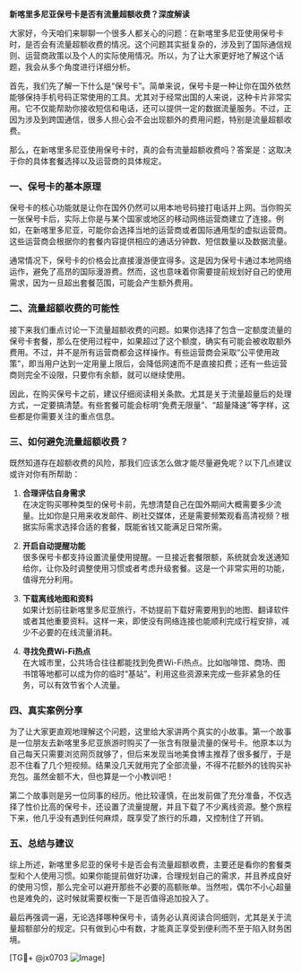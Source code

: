 **新喀里多尼亚保号卡是否有流量超额收费？深度解读**

大家好，今天咱们来聊聊一个很多人都关心的问题：在新喀里多尼亚使用保号卡时，是否会有流量超额收费的情况。这个问题其实挺复杂的，涉及到了国际通信规则、运营商政策以及个人的实际使用情况。所以，为了让大家更好地了解这个话题，我会从多个角度进行详细分析。

首先，我们先了解一下什么是“保号卡”。简单来说，保号卡是一种让你在国外依然能够保持手机号码正常使用的工具。尤其对于经常出国的人来说，这种卡片非常实用。它不仅能帮助你接收短信和电话，还可以提供一定的数据流量服务。不过，正因为涉及到跨国通信，很多人担心会不会出现额外的费用问题，特别是流量超额收费。

那么，在新喀里多尼亚使用保号卡时，真的会有流量超额收费吗？答案是：这取决于你的具体套餐选择以及运营商的具体规定。

### 一、保号卡的基本原理

保号卡的核心功能就是让你在国外仍然可以用本地号码接打电话并上网。当你购买一张保号卡后，实际上你是与某个国家或地区的移动网络运营商建立了连接。例如，在新喀里多尼亚，可能你会选择当地的运营商或者国际通用型的虚拟运营商。这些运营商会根据你的套餐内容提供相应的通话分钟数、短信数量以及数据流量。

通常情况下，保号卡的价格会比直接漫游便宜得多。这是因为保号卡通过本地网络运作，避免了高昂的国际漫游费。然而，这也意味着你需要提前规划好自己的使用需求，因为一旦超出套餐范围，可能会产生额外费用。

### 二、流量超额收费的可能性

接下来我们重点讨论一下流量超额收费的问题。如果你选择了包含一定额度流量的保号卡套餐，那么在使用过程中，如果超过了这个额度，确实有可能会被收取额外费用。不过，并不是所有运营商都会这样操作。有些运营商会采取“公平使用政策”，即当用户达到一定用量上限后，会降低网速而不是直接扣费；还有一些运营商则完全不设限，只要你有余额，就可以继续使用。

因此，在购买保号卡之前，建议仔细阅读相关条款。尤其是关于流量超量后的处理方式，一定要搞清楚。有些套餐可能会标明“免费无限量”、“超量降速”等字样，这些都是你需要关注的重点信息。

### 三、如何避免流量超额收费？

既然知道存在超额收费的风险，那我们应该怎么做才能尽量避免呢？以下几点建议或许对你有所帮助：

1. **合理评估自身需求**  
   在决定购买哪种类型的保号卡前，先想清楚自己在国外期间大概需要多少流量。比如你是只用来收发邮件、刷社交媒体，还是需要频繁观看高清视频？根据实际需求选择合适的套餐，既能省钱又能满足日常所需。

2. **开启自动提醒功能**  
   很多保号卡都支持设置流量使用提醒。一旦接近套餐限额，系统就会发送通知给你，让你及时调整使用习惯或者考虑升级套餐。这是一个非常实用的功能，值得充分利用。

3. **下载离线地图和资料**  
   如果计划前往新喀里多尼亚旅行，不妨提前下载好需要用到的地图、翻译软件或者其他重要资料。这样一来，即使没有网络连接也能顺利完成行程安排，减少不必要的在线流量消耗。

4. **寻找免费Wi-Fi热点**  
   在大城市里，公共场合往往都能找到免费Wi-Fi热点。比如咖啡馆、商场、图书馆等地都可以成为你的临时“基站”。利用这些资源来完成一些非紧急的任务，可以有效节省个人流量。

### 四、真实案例分享

为了让大家更直观地理解这个问题，这里给大家讲两个真实的小故事。第一个故事是一位朋友去新喀里多尼亚旅游时购买了一张含有限量流量的保号卡。他原本以为自己每天只需要浏览网页就够了，但后来发现当地美食博主推荐了很多餐厅，于是忍不住看了几个短视频。结果没几天就用完了全部流量，不得不花额外的钱购买补充包。虽然金额不大，但也算是一个小教训吧！

第二个故事则是另一位同事的经历。他比较谨慎，在出发前做了充分准备，不仅选择了性价比高的保号卡，还设置了流量提醒，并且下载了不少离线资源。整个旅程下来，他几乎没有遇到任何麻烦，既享受了旅行的乐趣，又控制住了开销。

### 五、总结与建议

综上所述，新喀里多尼亚的保号卡是否会有流量超额收费，主要还是看你的套餐类型和个人使用习惯。如果你能提前做好功课，合理规划自己的需求，并且养成良好的使用习惯，那么完全可以避开那些不必要的高额账单。当然啦，偶尔不小心超量也是难免的，这时候就需要权衡一下是否值得追加投入了。

最后再强调一遍，无论选择哪种保号卡，请务必认真阅读合同细则，尤其是关于流量超额部分的规定。只有做到心中有数，才能真正享受到便利而不至于陷入财务困境。

[TG💪+ @jx0703 ![Image](https://github.com/user-attachments/assets/dbca1d08-cadb-493c-b0ec-ad6f7a83f270)]